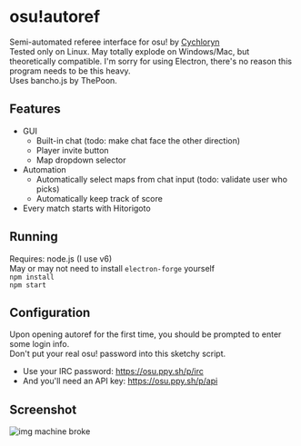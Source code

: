 # osu!autoref

Semi-automated referee interface for osu! by [Cychloryn](https://osu.ppy.sh/users/6921736)  
Tested only on Linux. May totally explode on Windows/Mac, but theoretically compatible.
I'm sorry for using Electron, there's no reason this program needs to be this heavy.  
Uses bancho.js by ThePoon.  

## Features
- GUI
    - Built-in chat (todo: make chat face the other direction)
    - Player invite button
    - Map dropdown selector
- Automation
    - Automatically select maps from chat input (todo: validate user who picks)
    - Automatically keep track of score
- Every match starts with Hitorigoto

## Running
Requires: node.js (I use v6)  
May or may not need to install `electron-forge` yourself  
`npm install`  
`npm start`

## Configuration
Upon opening autoref for the first time, you should be prompted to enter some login info.  
Don't put your real osu! password into this sketchy script.  
- Use your IRC password: https://osu.ppy.sh/p/irc  
- And you'll need an API key: https://osu.ppy.sh/p/api  

## Screenshot
![img machine broke](http://put.nu/files/-67uq_3.png)
